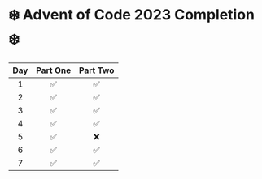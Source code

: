 # ❄️ Advent of Code 2023 Completion ❄️

| Day | Part One | Part Two |
| :-: | :------: | :------: |
|  1  |    ✅    |    ✅    |
|  2  |    ✅    |    ✅    |
|  3  |    ✅    |    ✅    |
|  4  |    ✅    |    ✅    |
|  5  |    ✅    |    ❌    |
|  6  |    ✅    |    ✅    |
|  7  |    ✅    |    ✅    |
